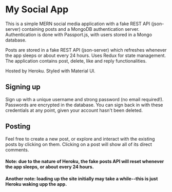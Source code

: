 # My Social App
This is a simple MERN social media application with a fake REST API (json-server) containing posts and a MongoDB authentication server. Authentication is done with Passport.js, with users stored in a Mongo database. 

Posts are stored in a fake REST API (json-server) which refreshes whenever the app sleeps or about every 24 hours. Uses Redux for state management. The application contains post, delete, like and reply functionalities. 

Hosted by Heroku. Styled with Material UI.

## Signing up

Sign up with a unique username and strong password (no email required!). Passwords are encrypted in the database. You can sign back in with these credentials at any point, given your account hasn't been deleted.

## Posting

Feel free to create a new post, or explore and interact with the existing posts by clicking on them. Clicking on a post will show all of its direct comments.

#### Note: due to the nature of Heroku, the fake posts API will reset whenever the app sleeps, or about every 24 hours.
#### Another note: loading up the site initially may take a while--this is just Heroku waking upp the app.
